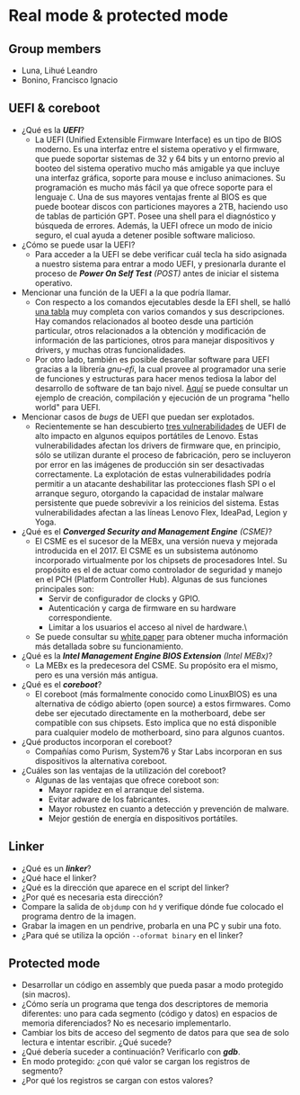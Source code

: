 # Real mode & protected mode

## Group members
- Luna, Lihué Leandro
- Bonino, Francisco Ignacio

## UEFI & coreboot
- ¿Qué es la ***UEFI***?
    - La UEFI (Unified Extensible Firmware Interface) es un tipo de BIOS moderno. Es una interfaz entre el sistema operativo y el firmware, que puede soportar sistemas de 32 y 64 bits y un entorno previo al booteo del sistema operativo mucho más amigable ya que incluye una interfaz gráfica, soporte para mouse e incluso animaciones. Su programación es mucho más fácil ya que ofrece soporte para el lenguaje `C`. Una de sus mayores ventajas frente al BIOS es que puede bootear discos con particiones mayores a 2TB, haciendo uso de tablas de partición GPT. Posee una shell para el diagnóstico y búsqueda de errores. Además, la UEFI ofrece un modo de inicio seguro, el cual ayuda a detener posible software malicioso.
- ¿Cómo se puede usar la UEFI?
    - Para acceder a la UEFI se debe verificar cuál tecla ha sido asignada a nuestro sistema para entrar a modo UEFI, y presionarla durante el proceso de ***Power On Self Test*** *(POST)* antes de iniciar el sistema operativo.
- Mencionar una función de la UEFI a la que podría llamar.
    - Con respecto a los comandos ejecutables desde la EFI shell, se halló [una tabla](https://docstore.mik.ua/manuals/hp-ux/en/5991-1247B/ch04s13.html) muy completa con varios comandos y sus descripciones. Hay comandos relacionados al booteo desde una partición particular, otros relacionados a la obtención y modificación de información de las particiones, otros para manejar dispositivos y drivers, y muchas otras funcionalidades.
    - Por otro lado, también es posible desarollar software para UEFI gracias a la librería *gnu-efi*, la cual provee al programador una serie de funciones y estructuras para hacer menos tediosa la labor del desarrollo de software de tan bajo nivel. [Aquí](https://www.rodsbooks.com/efi-programming/hello.html) se puede consultar un ejemplo de creación, compilación y ejecución de un programa "hello world" para UEFI.
- Mencionar casos de *bugs* de UEFI que puedan ser explotados.
    - Recientemente se han descubierto [tres vulnerabilidades](https://blog.root-view.com/bugs-del-firmware-uefi-de-lenovo-afectan-a-millones-de-portatiles/) de UEFI de alto impacto en algunos equipos portátiles de Lenovo. Estas vulnerabilidades afectan los drivers de firmware que, en principio, sólo se utilizan durante el proceso de fabricación, pero se incluyeron por error en las imágenes de producción sin ser desactivadas correctamente. La explotación de estas vulnerabilidades podría permitir a un atacante deshabilitar las protecciones flash SPI o el arranque seguro, otorgando la capacidad de instalar malware persistente que puede sobrevivir a los reinicios del sistema. Estas vulnerabilidades afectan a las líneas Lenovo Flex, IdeaPad, Legion y Yoga.
- ¿Qué es el ***Converged Security and Management Engine*** *(CSME)*?
    - El CSME es el sucesor de la MEBx, una versión nueva y mejorada introducida en el 2017. El CSME es un subsistema autónomo incorporado virtualmente por los chipsets de procesadores Intel. Su propósito es el de actuar como controlador de seguridad y manejo en el PCH (Platform Controller Hub). Algunas de sus funciones principales son:
        - Servir de configurador de clocks y GPIO.
        - Autenticación y carga de firmware en su hardware correspondiente.
        - Limitar a los usuarios el acceso al nivel de hardware.\
    - Se puede consultar su [white paper](https://www.intel.com/content/dam/www/public/us/en/security-advisory/documents/intel-csme-security-white-paper.pdf) para obtener mucha información más detallada sobre su funcionamiento.
- ¿Qué es la ***Intel Management Engine BIOS Extension*** *(Intel MEBx)*?
    - La MEBx es la predecesora del CSME. Su propósito era el mismo, pero es una versión más antigua.
- ¿Qué es el ***coreboot***?
    - El coreboot (más formalmente conocido como LinuxBIOS) es una alternativa de código abierto (open source) a estos firmwares. Como debe ser ejecutado directamente en la motherboard, debe ser compatible con sus chipsets. Esto implica que no está disponible para cualquier modelo de motherboard, sino para algunos cuantos.
- ¿Qué productos incorporan el coreboot?
    - Compañías como Purism, System76 y Star Labs incorporan en sus dispositivos la alternativa coreboot.
- ¿Cuáles son las ventajas de la utilización del coreboot?
    - Algunas de las ventajas que ofrece coreboot son:
        - Mayor rapidez en el arranque del sistema.
        - Evitar adware de los fabricantes.
        - Mayor robustez en cuanto a detección y prevención de malware.
        - Mejor gestión de energía en dispositivos portátiles.

## Linker
- ¿Qué es un ***linker***?
- ¿Qué hace el linker?
- ¿Qué es la dirección que aparece en el script del linker?
- ¿Por qué es necesaria esta dirección?
- Compare la salida de `objdump` con `hd` y verifique dónde fue colocado el programa dentro de la imagen.
- Grabar la imagen en un pendrive, probarla en una PC y subir una foto.
- ¿Para qué se utiliza la opción `--oformat binary` en el linker?

## Protected mode
- Desarrollar un código en assembly que pueda pasar a modo protegido (sin macros).
- ¿Cómo sería un programa que tenga dos descriptores de memoria diferentes: uno para cada segmento (código y datos) en espacios de memoria diferenciados? No es necesario implementarlo.
- Cambiar los bits de acceso del segmento de datos para que sea de solo lectura e intentar escribir. ¿Qué sucede?
- ¿Qué debería suceder a continuación? Verificarlo con ***gdb***.
- En modo protegido: ¿con qué valor se cargan los registros de segmento?
- ¿Por qué los registros se cargan con estos valores?